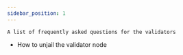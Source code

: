 ```yaml
---
sidebar_position: 1
---
```


`A list of frequently asked questions for the validators`

- How to unjail the validator node
